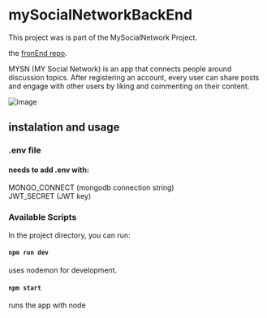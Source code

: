 # mySocialNetworkBackEnd
This project was is part of the MySocialNetwork Project.

 the [fronEnd repo](https://github.com/eliyahu119/mySocialNetworkFrontEnd).

MYSN (MY Social Network) is an app that connects people around discussion topics. After registering an account, every user can share posts and engage with other users by liking and commenting on their content.


![image](https://user-images.githubusercontent.com/54371245/159177062-4a423bff-e8d3-409f-9c86-90a8cffaa9f2.png)

## instalation and usage
### .env file

#### needs to add .env with: 

MONGO_CONNECT (mongodb connection string)\
JWT_SECRET (JWT key)

### Available Scripts
In the project directory, you can run:

#### `npm run dev`
uses nodemon for development.


#### `npm start`
runs the app with node
